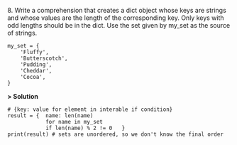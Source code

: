 8\. Write a comprehension that creates a dict object whose keys are strings and whose values are the length of the corresponding key. Only keys with odd lengths should be in the dict. Use the set given by my_set as the source of strings.
```
my_set = {
    'Fluffy',
    'Butterscotch',
    'Pudding',
    'Cheddar',
    'Cocoa',
}
```

**> Solution**
```
# {key: value for element in interable if condition}
result = {  name: len(name) 
            for name in my_set 
            if len(name) % 2 != 0   }
print(result) # sets are unordered, so we don't know the final order
```